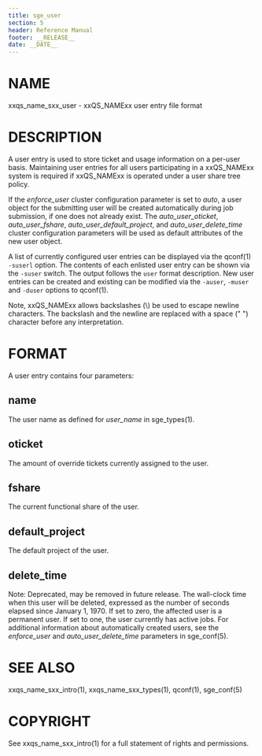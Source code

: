 ```yaml
---
title: sge_user
section: 5
header: Reference Manual
footer: __RELEASE__
date: __DATE__
---
```


# NAME

xxqs_name_sxx_user - xxQS_NAMExx user entry file format

# DESCRIPTION

A user entry is used to store ticket and usage information on a per-user basis. Maintaining user entries for all 
users participating in a xxQS_NAMExx system is required if xxQS_NAMExx is operated under a user share tree policy.

If the *enforce_user* cluster configuration parameter is set to *auto*, a user object for the submitting user will 
be created automatically during job submission, if one does not already exist. The *auto_user_oticket*, 
*auto_user_fshare*, *auto_user_default_project*, and *auto_user_delete_time* cluster configuration parameters will 
be used as default attributes of the new user object.

A list of currently configured user entries can be displayed via the qconf(1) `-suserl` option. The contents of each 
enlisted user entry can be shown via the `-suser` switch. The output follows the `user` format description. New 
user entries can be created and existing can be modified via the `-auser`, `-muser` and `-duser` options to qconf(1).

Note, xxQS_NAMExx allows backslashes (\\) be used to escape newline characters. The backslash and the newline are 
replaced with a space (" ") character before any interpretation.

# FORMAT

A user entry contains four parameters:

## name

The user name as defined for *user_name* in sge_types(1).

## oticket

The amount of override tickets currently assigned to the user.

## fshare

The current functional share of the user.

## default_project

The default project of the user.

## delete_time

Note: Deprecated, may be removed in future release. The wall-clock time when this user will be deleted, 
expressed as the number of seconds elapsed since January 1, 1970. If set to zero, the affected user is a permanent 
user. If set to one, the user currently has active jobs. For additional information about automatically created
users, see the *enforce_user* and *auto_user_delete_time* parameters in sge_conf(5).

# SEE ALSO

xxqs_name_sxx_intro(1), xxqs_name_sxx_types(1), qconf(1), sge_conf(5)

# COPYRIGHT

See xxqs_name_sxx_intro(1) for a full statement of rights and permissions.

